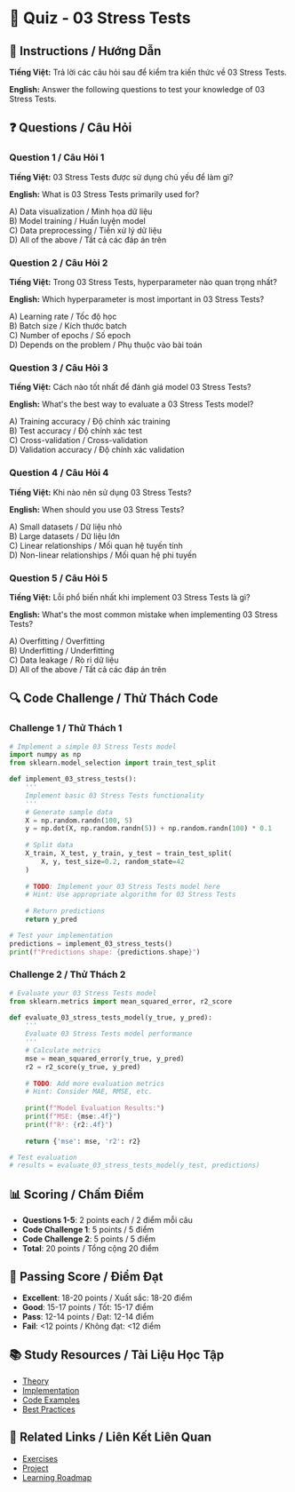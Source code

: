 # 🧠 Quiz - 03 Stress Tests

## 📝 Instructions / Hướng Dẫn

**Tiếng Việt:** Trả lời các câu hỏi sau để kiểm tra kiến thức về 03 Stress Tests.

**English:** Answer the following questions to test your knowledge of 03 Stress Tests.

## ❓ Questions / Câu Hỏi

### Question 1 / Câu Hỏi 1
**Tiếng Việt:** 03 Stress Tests được sử dụng chủ yếu để làm gì?

**English:** What is 03 Stress Tests primarily used for?

A) Data visualization / Minh họa dữ liệu  
B) Model training / Huấn luyện model  
C) Data preprocessing / Tiền xử lý dữ liệu  
D) All of the above / Tất cả các đáp án trên

### Question 2 / Câu Hỏi 2
**Tiếng Việt:** Trong 03 Stress Tests, hyperparameter nào quan trọng nhất?

**English:** Which hyperparameter is most important in 03 Stress Tests?

A) Learning rate / Tốc độ học  
B) Batch size / Kích thước batch  
C) Number of epochs / Số epoch  
D) Depends on the problem / Phụ thuộc vào bài toán

### Question 3 / Câu Hỏi 3
**Tiếng Việt:** Cách nào tốt nhất để đánh giá model 03 Stress Tests?

**English:** What's the best way to evaluate a 03 Stress Tests model?

A) Training accuracy / Độ chính xác training  
B) Test accuracy / Độ chính xác test  
C) Cross-validation / Cross-validation  
D) Validation accuracy / Độ chính xác validation

### Question 4 / Câu Hỏi 4
**Tiếng Việt:** Khi nào nên sử dụng 03 Stress Tests?

**English:** When should you use 03 Stress Tests?

A) Small datasets / Dữ liệu nhỏ  
B) Large datasets / Dữ liệu lớn  
C) Linear relationships / Mối quan hệ tuyến tính  
D) Non-linear relationships / Mối quan hệ phi tuyến

### Question 5 / Câu Hỏi 5
**Tiếng Việt:** Lỗi phổ biến nhất khi implement 03 Stress Tests là gì?

**English:** What's the most common mistake when implementing 03 Stress Tests?

A) Overfitting / Overfitting  
B) Underfitting / Underfitting  
C) Data leakage / Rò rỉ dữ liệu  
D) All of the above / Tất cả các đáp án trên

## 🔍 Code Challenge / Thử Thách Code

### Challenge 1 / Thử Thách 1
```python
# Implement a simple 03 Stress Tests model
import numpy as np
from sklearn.model_selection import train_test_split

def implement_03_stress_tests():
    '''
    Implement basic 03 Stress Tests functionality
    '''
    # Generate sample data
    X = np.random.randn(100, 5)
    y = np.dot(X, np.random.randn(5)) + np.random.randn(100) * 0.1
    
    # Split data
    X_train, X_test, y_train, y_test = train_test_split(
        X, y, test_size=0.2, random_state=42
    )
    
    # TODO: Implement your 03 Stress Tests model here
    # Hint: Use appropriate algorithm for 03 Stress Tests
    
    # Return predictions
    return y_pred

# Test your implementation
predictions = implement_03_stress_tests()
print(f"Predictions shape: {predictions.shape}")
```

### Challenge 2 / Thử Thách 2
```python
# Evaluate your 03 Stress Tests model
from sklearn.metrics import mean_squared_error, r2_score

def evaluate_03_stress_tests_model(y_true, y_pred):
    '''
    Evaluate 03 Stress Tests model performance
    '''
    # Calculate metrics
    mse = mean_squared_error(y_true, y_pred)
    r2 = r2_score(y_true, y_pred)
    
    # TODO: Add more evaluation metrics
    # Hint: Consider MAE, RMSE, etc.
    
    print(f"Model Evaluation Results:")
    print(f"MSE: {mse:.4f}")
    print(f"R²: {r2:.4f}")
    
    return {'mse': mse, 'r2': r2}

# Test evaluation
# results = evaluate_03_stress_tests_model(y_test, predictions)
```

## 📊 Scoring / Chấm Điểm

- **Questions 1-5**: 2 points each / 2 điểm mỗi câu
- **Code Challenge 1**: 5 points / 5 điểm
- **Code Challenge 2**: 5 points / 5 điểm
- **Total**: 20 points / Tổng cộng 20 điểm

## 🎯 Passing Score / Điểm Đạt

- **Excellent**: 18-20 points / Xuất sắc: 18-20 điểm
- **Good**: 15-17 points / Tốt: 15-17 điểm  
- **Pass**: 12-14 points / Đạt: 12-14 điểm
- **Fail**: <12 points / Không đạt: <12 điểm

## 📚 Study Resources / Tài Liệu Học Tập

- [Theory](./THEORY_03_stress_tests.md)
- [Implementation](./IMPLEMENTATION_03_stress_tests.md)
- [Code Examples](./CODE_EXAMPLES_03_stress_tests.md)
- [Best Practices](./BEST_PRACTICES_03_stress_tests.md)

## 🔗 Related Links / Liên Kết Liên Quan

- [Exercises](./EXERCISES_03_stress_tests.md)
- [Project](./PROJECT_03_stress_tests.md)
- [Learning Roadmap](./LEARNING_ROADMAP_03_stress_tests.md)
